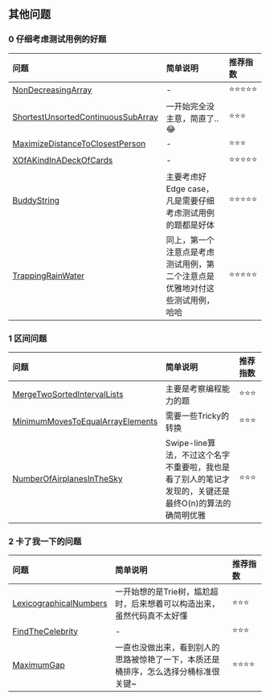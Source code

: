 ## 其他问题

### 0 仔细考虑测试用例的好题

| 问题 | 简单说明 | 推荐指数 |
|:--------|:------------|:---------------|
| [NonDecreasingArray](https://www.lintcode.com/problem/non-decreasing-array/description) | -  | ⭐️️️⭐️️️⭐️️⭐️️⭐️️️ |
| [ShortestUnsortedContinuousSubArray](https://www.lintcode.com/problem/shortest-unsorted-continuous-subarray/description) | 一开始完全没主意，简直了.. 😂 | ⭐️️️⭐️️️⭐️️️ |
| [MaximizeDistanceToClosestPerson](https://www.lintcode.com/problem/maximize-distance-to-closest-person/description) | - | ⭐️️️⭐️️️⭐️️️️ |
| [XOfAKindInADeckOfCards](https://www.lintcode.com/problem/x-of-a-kind-in-a-deck-of-cards/description) | - | ⭐️️️⭐️️️⭐️️️⭐️️️⭐️️️ |
| [BuddyString](https://www.lintcode.com/problem/buddy-strings/description) | 主要考虑好Edge case，凡是需要仔细考虑测试用例的题都是好体 | ⭐️️️⭐️️️⭐️️️⭐️️️⭐️️️ |
| [TrappingRainWater](https://www.lintcode.com/problem/trapping-rain-water/description) | 同上，第一个注意点是考虑测试用例，第二个注意点是优雅地对付这些测试用例，哈哈 | ⭐️️️⭐️️️⭐️️️⭐️️️⭐️️️ |
 
### 1 区间问题

| 问题 | 简单说明 | 推荐指数 |
|:--------|:------------|:---------------|
| [MergeTwoSortedIntervalLists](https://www.lintcode.com/problem/merge-two-sorted-interval-lists/description) | 主要是考察编程能力的题 | ⭐️️️⭐️️️⭐️️️ |
| [MinimumMovesToEqualArrayElements](https://www.lintcode.com/problem/minimum-moves-to-equal-array-elements/description) | 需要一些Tricky的转换 | ⭐️️️⭐️️️⭐️️️ |
| [NumberOfAirplanesInTheSky](https://www.lintcode.com/problem/number-of-airplanes-in-the-sky/description) | Swipe-line算法，不过这个名字不重要啦，我也是看了别人的笔记才发现的，关键还是最终O(n)的算法的确简明优雅 | ⭐️️️⭐️️️⭐️️️ |

### 2 卡了我一下的问题

| 问题 | 简单说明 | 推荐指数 |
|:--------|:------------|:---------------|
| [LexicographicalNumbers](https://www.lintcode.com/problem/lexicographical-numbers/description) | 一开始想的是Trie树，尴尬超时，后来想着可以构造出来，虽然代码真不太好懂 | ⭐️️️⭐️️️⭐️️️ |
| [FindTheCelebrity](https://www.lintcode.com/problem/find-the-celebrity/description) | - | ⭐️️️⭐️️️⭐️️️ |
| [MaximumGap](https://www.lintcode.com/problem/maximum-gap/description) | 一直也没做出来，看到别人的思路被惊艳了一下，本质还是桶排序，怎么选择分桶标准很关键~ | ⭐️️️⭐️️⭐️️️⭐️️️ |
